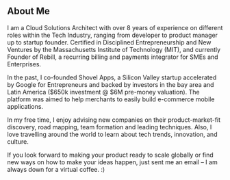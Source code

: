 About Me
--------
I am a Cloud Solutions Architect with over 8 years of experience on different roles within the Tech Industry, ranging from developer to product manager up to startup founder. Certified in Disciplined Entrepreneurship and New Ventures by the Massachusetts Institute of Technology (MIT), and currently Founder of Rebill, a recurring billing and payments integrator for SMEs and Enterprises.

In the past, I co-founded Shovel Apps, a Silicon Valley startup accelerated by Google for Entrepreneurs and backed by investors in the bay area and Latin America ($650k investment @ $6M pre-money valuation). The platform was aimed to help merchants to easily build e-commerce mobile applications.

In my free time, I enjoy advising new companies on their product-market-fit discovery, road mapping, team formation and leading techniques. Also, I love travelling around the world to learn about tech trends, innovation, and culture.

If you look forward to making your product ready to scale globally or find new ways on how to make your ideas happen, just sent me an email – I am always down for a virtual coffee. :)⠀⠀⠀
